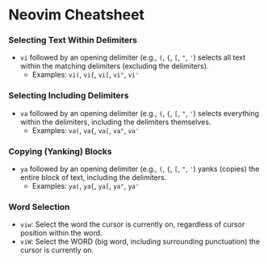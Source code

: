 # Neovim Cheatsheet

### Selecting Text Within Delimiters
- `vi` followed by an opening delimiter (e.g., `(`, `{`, `[`, `"`, `'`) selects all text within the matching delimiters (excluding the delimiters).
  - Examples: `vi(`, `vi{`, `vi[`, `vi"`, `vi'`

### Selecting Including Delimiters
- `va` followed by an opening delimiter (e.g., `(`, `{`, `[`, `"`, `'`) selects everything within the delimiters, including the delimiters themselves.
  - Examples: `va(`, `va{`, `va[`, `va"`, `va'`

### Copying (Yanking) Blocks
- `ya` followed by an opening delimiter (e.g., `(`, `{`, `[`, `"`, `'`) yanks (copies) the entire block of text, including the delimiters.
  - Examples: `ya(`, `ya{`, `ya[`, `ya"`, `ya'`

### Word Selection
- `viw`: Select the word the cursor is currently on, regardless of cursor position within the word.
- `viW`: Select the WORD (big word, including surrounding punctuation) the cursor is currently on.